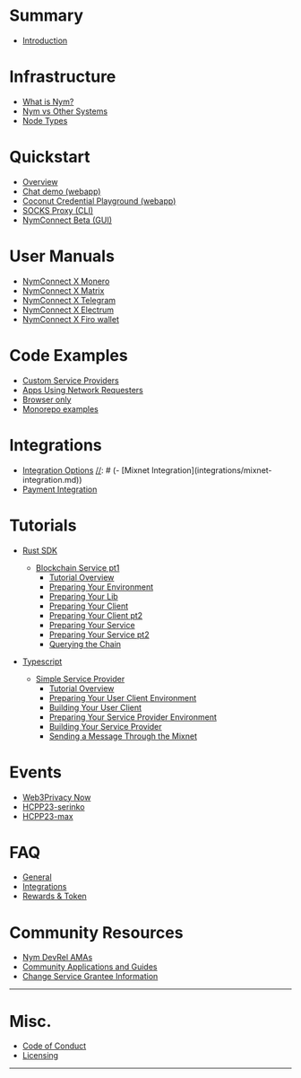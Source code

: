 # Summary

- [Introduction](introduction.md)

# Infrastructure

- [What is Nym?](infrastructure/nym.md)
- [Nym vs Other Systems](infrastructure/nym-vs-others.md)
- [Node Types](infrastructure/node-types.md)

# Quickstart

- [Overview](quickstart/overview.md)
- [Chat demo (webapp)](quickstart/chat-demo.md)
- [Coconut Credential Playground (webapp)](quickstart/cred-playground.md)
- [SOCKS Proxy (CLI)](quickstart/socks-proxy.md)
- [NymConnect Beta (GUI)](quickstart/nymconnect-gui.md)

# User Manuals

- [NymConnect X Monero](tutorials/monero.md)
- [NymConnect X Matrix](tutorials/matrix.md)
- [NymConnect X Telegram](tutorials/telegram.md)
- [NymConnect X Electrum](tutorials/electrum.md)
- [NymConnect X Firo wallet](tutorials/firo.md)

# Code Examples 

- [Custom Service Providers](examples/custom-services.md)
- [Apps Using Network Requesters](examples/using-nrs.md)
- [Browser only](examples/browser-only.md)
- [Monorepo examples](examples/monorepo-examples.md)

# Integrations

- [Integration Options](integrations/integration-options.md)
[//]: # (- [Mixnet Integration]&#40;integrations/mixnet-integration.md&#41;)
- [Payment Integration](integrations/payment-integration.md)

# Tutorials

- [Rust SDK](tutorials/rust-sdk.md)
	- [Blockchain Service pt1](tutorials/cosmos-service/intro.md)
		- [Tutorial Overview](tutorials/cosmos-service/overview.md)
		- [Preparing Your Environment](tutorials/cosmos-service/preparing-env.md)
		- [Preparing Your Lib](tutorials/cosmos-service/lib.md)
		- [Preparing Your Client](tutorials/cosmos-service/client.md)
		- [Preparing Your Client pt2](tutorials/cosmos-service/client-src.md)
		- [Preparing Your Service](tutorials/cosmos-service/service.md)
		- [Preparing Your Service pt2](tutorials/cosmos-service/service-src.md)
		- [Querying the Chain](tutorials/cosmos-service/querying.md)
   
- [Typescript](tutorials/typescript.md)
    - [Simple Service Provider](tutorials/simple-service-provider/simple-service-provider.md) 
      	- [Tutorial Overview](tutorials/simple-service-provider/overview.md)
      	- [Preparing Your User Client Environment](tutorials/simple-service-provider/preparating-env.md)
      	- [Building Your User Client](tutorials/simple-service-provider/user-client.md)
      	- [Preparing Your Service Provider Environment](tutorials/simple-service-provider/preparating-env2.md)
      	- [Building Your Service Provider](tutorials/simple-service-provider/service-provider.md)
      	- [Sending a Message Through the Mixnet](tutorials/simple-service-provider/sending-message.md)

[//]: # (TODO make generic )
[//]: # (# Shipyard Builders Hackathon 2023 )
[//]: # (- [General Info & Resources]&#40;shipyard/general.md&#41;)
[//]: # (- [Hackathon Challenges]&#40;shipyard/challenges-overview.md&#41;)
[//]: # (- [A Note on Infrastructure]&#40;shipyard/infra.md&#41;)
[//]: # (- [Submission Guidelines]&#40;shipyard/guidelines.md&#41;)

# Events

- [Web3Privacy Now](./events/web3-privacy.md)
- [HCPP23-serinko](./events/hcpp23-serinko.md)
- [HCPP23-max](./events/hcpp23-max.md)

# FAQ
- [General](faq/general-faq.md)
- [Integrations](faq/integrations-faq.md)
- [Rewards & Token](faq/rewards-faq.md)

# Community Resources

- [Nym DevRel AMAs](community-resources/ama.md)
- [Community Applications and Guides](community-resources/community-applications-and-guides.md)
- [Change Service Grantee Information](info-request.md)

--- 
# Misc.
- [Code of Conduct](coc.md)
- [Licensing](licensing.md)
---
